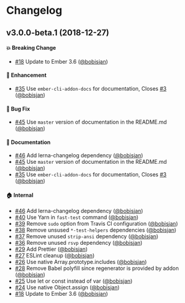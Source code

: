 # Changelog

## v3.0.0-beta.1 (2018-12-27)

#### :boom: Breaking Change
* [#18](https://github.com/zonkyio/ember-web-app/pull/18) Update to Ember 3.6 ([@bobisjan](https://github.com/bobisjan))

#### :rocket: Enhancement
* [#35](https://github.com/zonkyio/ember-web-app/pull/35) Use `ember-cli-addon-docs` for documentation, Closes [#3](https://github.com/zonkyio/ember-web-app/issues/3) ([@bobisjan](https://github.com/bobisjan))

#### :bug: Bug Fix
* [#45](https://github.com/zonkyio/ember-web-app/pull/45) Use `master` version of documentation in the README.md ([@bobisjan](https://github.com/bobisjan))

#### :memo: Documentation
* [#46](https://github.com/zonkyio/ember-web-app/pull/46) Add lerna-changelog dependency ([@bobisjan](https://github.com/bobisjan))
* [#45](https://github.com/zonkyio/ember-web-app/pull/45) Use `master` version of documentation in the README.md ([@bobisjan](https://github.com/bobisjan))
* [#35](https://github.com/zonkyio/ember-web-app/pull/35) Use `ember-cli-addon-docs` for documentation, Closes [#3](https://github.com/zonkyio/ember-web-app/issues/3) ([@bobisjan](https://github.com/bobisjan))

#### :house: Internal
* [#46](https://github.com/zonkyio/ember-web-app/pull/46) Add lerna-changelog dependency ([@bobisjan](https://github.com/bobisjan))
* [#40](https://github.com/zonkyio/ember-web-app/pull/40) Use Yarn in `fast-test` command ([@bobisjan](https://github.com/bobisjan))
* [#39](https://github.com/zonkyio/ember-web-app/pull/39) Remove `sudo` option from Travis CI configuration ([@bobisjan](https://github.com/bobisjan))
* [#38](https://github.com/zonkyio/ember-web-app/pull/38) Remove unsused `*-test-helpers` dependencies ([@bobisjan](https://github.com/bobisjan))
* [#37](https://github.com/zonkyio/ember-web-app/pull/37) Remove unused `strip-ansi` dependency ([@bobisjan](https://github.com/bobisjan))
* [#36](https://github.com/zonkyio/ember-web-app/pull/36) Remove unused `rsvp` dependency ([@bobisjan](https://github.com/bobisjan))
* [#29](https://github.com/zonkyio/ember-web-app/pull/29) Add Prettier ([@bobisjan](https://github.com/bobisjan))
* [#27](https://github.com/zonkyio/ember-web-app/pull/27) ESLint cleanup ([@bobisjan](https://github.com/bobisjan))
* [#26](https://github.com/zonkyio/ember-web-app/pull/26) Use native Array.prototype.includes ([@bobisjan](https://github.com/bobisjan))
* [#28](https://github.com/zonkyio/ember-web-app/pull/28) Remove Babel polyfill since regenerator is provided by addon ([@bobisjan](https://github.com/bobisjan))
* [#25](https://github.com/zonkyio/ember-web-app/pull/25) Use let or const instead of var ([@bobisjan](https://github.com/bobisjan))
* [#24](https://github.com/zonkyio/ember-web-app/pull/24) Use native Object.assign ([@bobisjan](https://github.com/bobisjan))
* [#18](https://github.com/zonkyio/ember-web-app/pull/18) Update to Ember 3.6 ([@bobisjan](https://github.com/bobisjan))
